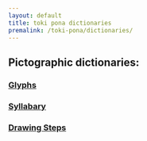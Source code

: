 ```yaml
---
layout: default
title: toki pona dictionaries
premalink: /toki-pona/dictionaries/
---
```


## Pictographic dictionaries:

### [Glyphs](/toki-pona/dictionaries/glyphs/)

### [Syllabary](/toki-pona/dictionaries/syllabary/)

### [Drawing Steps](/toki-pona/dictionaries/drawing-steps/)




